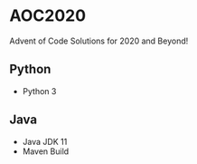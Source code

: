 # AOC2020
Advent of Code Solutions for 2020 and Beyond!

## Python
- Python 3

## Java
- Java JDK 11
- Maven Build

